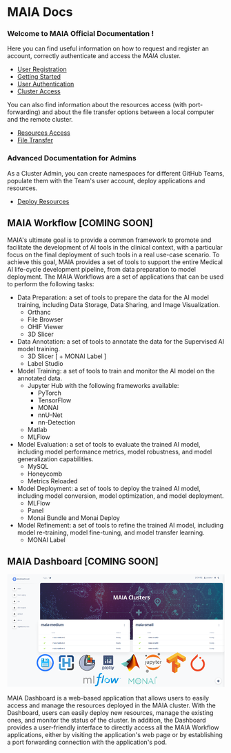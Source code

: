 # MAIA Docs

### Welcome to MAIA Official Documentation !

Here you can find useful information on how to request and register an account, correctly authenticate and access the *MAIA* cluster.

- [User Registration](user_registration.md)
- [Getting Started](getting_started.md)
- [User Authentication](user_authentication.md)
- [Cluster Access](cluster_access.md)

You can also find information about the resources access (with port-forwarding) and about the file transfer options
between a local computer and the remote cluster.

- [Resources Access](resources_access.md)
- [File Transfer](file_transfer.md)

### Advanced Documentation for Admins
As a Cluster Admin, you can create namespaces for different GitHub Teams, populate them with the Team's user account, deploy applications and resources.

- [Deploy Resources](hive_deploy_chart.md)

## MAIA Workflow [COMING SOON]
MAIA's ultimate goal is to provide a common framework to promote and facilitate the development of AI tools in the clinical context, with a particular focus on the final deployment of such tools in a real use-case scenario.
To achieve this goal, MAIA provides a set of tools to support the entire Medical AI life-cycle development pipeline, from data preparation to model deployment.
The MAIA Workflows are a set of applications that can be used to perform the following tasks:

- Data Preparation: a set of tools to prepare the data for the AI model training, including Data Storage, Data Sharing, and Image Visualization.
  - Orthanc
  - File Browser
  - OHIF Viewer
  - 3D Slicer
- Data Annotation: a set of tools to annotate the data for the Supervised AI model training.
  - 3D Slicer [ + MONAI Label ]
  - Label Studio
- Model Training: a set of tools to train and monitor the AI model on the annotated data.
    - Jupyter Hub with the following frameworks available:
      - PyTorch
      - TensorFlow
      - MONAI
      - nnU-Net
      - nn-Detection
    - Matlab
    - MLFlow
- Model Evaluation: a set of tools to evaluate the trained AI model, including model performance metrics, model robustness, and model generalization capabilities.
  - MySQL
  - Honeycomb
  - Metrics Reloaded
- Model Deployment: a set of tools to deploy the trained AI model, including model conversion, model optimization, and model deployment.
  - MLFlow
  - Panel
  - Monai Bundle and Monai Deploy
- Model Refinement: a set of tools to refine the trained AI model, including model re-training, model fine-tuning, and model transfer learning.
  -  MONAI Label

## MAIA Dashboard [COMING SOON]
![img.png](images/Dashboard.png)

MAIA Dashboard is a web-based application that allows users to easily access and manage the resources deployed in the MAIA cluster.
With the Dashboard, users can easily deploy new resources, manage the existing ones, and monitor the status of the cluster.
In addition, the Dashboard provides a user-friendly interface to directly access all the MAIA Workflow applications, either by visiting the application's web page or by establishing a port forwarding connection with the application's pod.
